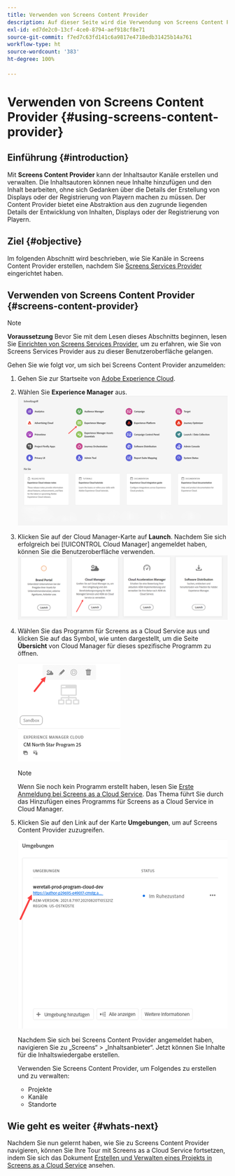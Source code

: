 ```yaml
---
title: Verwenden von Screens Content Provider
description: Auf dieser Seite wird die Verwendung von Screens Content Provider zum Erstellen von Inhalten beschrieben.
exl-id: ed7de2c0-13cf-4ce0-8794-aef918cf8e71
source-git-commit: f7ed7c63fd141c6a9817e4718edb31425b14a761
workflow-type: ht
source-wordcount: '383'
ht-degree: 100%

---
```


# Verwenden von Screens Content Provider {#using-screens-content-provider}

## Einführung {#introduction}

Mit **Screens Content Provider** kann der Inhaltsautor Kanäle erstellen und verwalten. Die Inhaltsautoren können neue Inhalte hinzufügen und den Inhalt bearbeiten, ohne sich Gedanken über die Details der Erstellung von Displays oder der Registrierung von Playern machen zu müssen. Der Content Provider bietet eine Abstraktion aus den zugrunde liegenden Details der Entwicklung von Inhalten, Displays oder der Registrierung von Playern.

## Ziel {#objective}

Im folgenden Abschnitt wird beschrieben, wie Sie Kanäle in Screens Content Provider erstellen, nachdem Sie [Screens Services Provider](https://experienceleague.adobe.com/docs/experience-manager-cloud-service/content/screens-as-cloud-service/configure-screens-cloud/using-screens-content-provider.html?lang=de) eingerichtet haben.

## Verwenden von Screens Content Provider {#screens-content-provider}

>[!NOTE]
>**Voraussetzung**
>Bevor Sie mit dem Lesen dieses Abschnitts beginnen, lesen Sie [Einrichten von Screens Services Provider](https://experienceleague.adobe.com/docs/experience-manager-cloud-service/content/screens-as-cloud-service/configure-screens-cloud/navigating-to-screens-services-provider.html?lang=de), um zu erfahren, wie Sie von Screens Services Provider aus zu dieser Benutzeroberfläche gelangen.

Gehen Sie wie folgt vor, um sich bei Screens Content Provider anzumelden:

1. Gehen Sie zur Startseite von [Adobe Experience Cloud](https://experience.adobe.com).

1. Wählen Sie **Experience Manager** aus.
   ![Landingpage für Schnellzugriff auf Bereiche von Experience Manager.](/help/implementing/cloud-manager/getting-access-to-aem-in-cloud/assets/landing-page1.png)

1. Klicken Sie auf der Cloud Manager-Karte auf **Launch**. Nachdem Sie sich erfolgreich bei [!UICONTROL Cloud Manager] angemeldet haben, können Sie die Benutzeroberfläche verwenden.
   ![In vier Bereichen von Cloud Manager – Brand Portal, Cloud Manager, Cloud Acceleration Manager und Software Distribution – wird jeweils eine eigene Launch-Schaltfläche angezeigt.](/help/implementing/cloud-manager/getting-access-to-aem-in-cloud/assets/landing-page2.png)

1. Wählen Sie das Programm für Screens as a Cloud Service aus und klicken Sie auf das Symbol, wie unten dargestellt, um die Seite **Übersicht** von Cloud Manager für dieses spezifische Programm zu öffnen.

   ![Das Symbol für die Übersichtsseite von Cloud Manager wird ganz links in einer Symbolleiste angezeigt.](/help/screens-cloud/assets/configure/screens-cp-1.png)

   >[!NOTE]
   >Wenn Sie noch kein Programm erstellt haben, lesen Sie [Erste Anmeldung bei Screens as a Cloud Service](https://experienceleague.adobe.com/docs/experience-manager-cloud-service/content/screens-as-cloud-service/onboarding-screens-cloud/first-time-login-screens-cloud.html?lang=de). Das Thema führt Sie durch das Hinzufügen eines Programms für Screens as a Cloud Service in Cloud Manager.

1. Klicken Sie auf den Link auf der Karte **Umgebungen**, um auf Screens Content Provider zuzugreifen.

   ![Der Link, der auf der Karte „Umgebungen“ hervorgehoben ist, ermöglicht Ihnen den Zugriff auf den Screens Content Provider.](/help/screens-cloud/assets/configure/screens-cp-2.png)

   Nachdem Sie sich bei Screens Content Provider angemeldet haben, navigieren Sie zu „Screens“ > „Inhaltsanbieter“. Jetzt können Sie Inhalte für die Inhaltswiedergabe erstellen.

   Verwenden Sie Screens Content Provider, um Folgendes zu erstellen und zu verwalten:

   * Projekte
   * Kanäle
   * Standorte

## Wie geht es weiter {#whats-next}

Nachdem Sie nun gelernt haben, wie Sie zu Screens Content Provider navigieren, können Sie Ihre Tour mit Screens as a Cloud Service fortsetzen, indem Sie sich das Dokument [Erstellen und Verwalten eines Projekts in Screens as a Cloud Service](https://experienceleague.adobe.com/docs/experience-manager-cloud-service/content/screens-as-cloud-service/create-content/creating-projects-screens-cloud.html?lang=de) ansehen.
